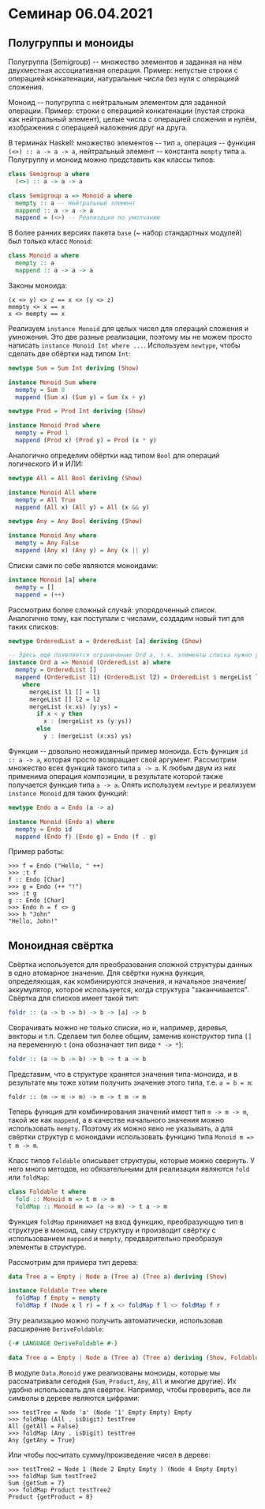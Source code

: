 # Семинар 06.04.2021

## Полугруппы и моноиды

Полугруппа (Semigroup) -- множество элементов и заданная на нём двухместная ассоциативная операция. Пример: непустые строки с операцией конкатенации, натуральные числа без нуля с операцией сложения.

Моноид -- полугруппа с нейтральным элементом для заданной операции. Пример: строки с операцией конкатенации (пустая строка как нейтральный элемент), целые числа с операцией сложения и нулём, изображения с операцией наложения друг на друга.

В терминах Haskell: множество элементов -- тип `a`, операция -- функция `(<>) :: a -> a -> a`, нейтральный элемент -- константа `mempty` типа `a`. Полугруппу и моноид можно представить как классы типов:

```haskell
class Semigroup a where
  (<>) :: a -> a -> a

class Semigroup a => Monoid a where
  mempty :: a -- Нейтральный элемент
  mappend :: a -> a -> a
  mappend = (<>) -- Реализация по умолчанию
```

В более ранних версиях пакета `base` (~ набор стандартных модулей) был только класс `Monoid`:
```haskell
class Monoid a where
  mempty :: a
  mappend :: a -> a -> a
```

Законы моноида:
```
(x <> y) <> z == x <> (y <> z)
mempty <> x == x
x <> mempty == x
```

Реализуем `instance Monoid` для целых чисел для операций сложения и умножения. Это две разные реализации, поэтому мы не можем просто написать `instance Monoid Int where ...`. Используем `newtype`, чтобы сделать две обёртки над типом `Int`:

```haskell
newtype Sum = Sum Int deriving (Show)

instance Monoid Sum where
  mempty = Sum 0
  mappend (Sum x) (Sum y) = Sum (x + y)

newtype Prod = Prod Int deriving (Show)

instance Monoid Prod where
  mempty = Prod 1
  mappend (Prod x) (Prod y) = Prod (x * y)
```

Аналогично определим обёртки над типом `Bool` для операций логического И и ИЛИ:

```haskell
newtype All = All Bool deriving (Show)

instance Monoid All where
  mempty = All True
  mappend (All x) (All y) = All (x && y)

newtype Any = Any Bool deriving (Show)

instance Monoid Any where
  mempty = Any False
  mappend (Any x) (Any y) = Any (x || y)
```

Списки сами по себе являются моноидами:

```haskell
instance Monoid [a] where
  mempty = []
  mappend = (++)
```

Рассмотрим более сложный случай: упорядоченный список. Аналогично тому, как поступали с числами, создадим новый тип для таких списков:

```haskell
newtype OrderedList a = OrderedList [a] deriving (Show)

-- Здесь ещё появляется ограничение Ord a, т.к. элементы списка нужно уметь сравнивать
instance Ord a => Monoid (OrderedList a) where
  mempty = OrderedList []
  mappend (OrderedList l1) (OrderedList l2) = OrderedList $ mergeList l1 l2
    where
      mergeList l1 [] = l1
      mergeList [] l2 = l2
      mergeList (x:xs) (y:ys) =
        if x < y then
          x : (mergeList xs (y:ys))
        else
          y : (mergeList (x:xs) ys)
```

Функции -- довольно неожиданный пример моноида. Есть функция `id :: a -> a`, которая просто возвращает свой аргумент. Рассмотрим множество всех функций такого типа `a -> a`. К любым двум из них применима операция композиции, в результате которой также получается функция типа `a -> a`. Опять используем `newtype` и реализуем `instance Monoid` для таких функций:

```haskell
newtype Endo a = Endo (a -> a)

instance Monoid (Endo a) where
  mempty = Endo id
  mappend (Endo f) (Endo g) = Endo (f . g)
```

Пример работы:

```
>>> f = Endo ("Hello, " ++)
>>> :t f
f :: Endo [Char]
>>> g = Endo (++ "!")
>>> :t g
g :: Endo [Char]
>>> Endo h = f <> g
>>> h "John"
"Hello, John!"
```

## Моноидная свёртка

Свёртка используется для преобразования сложной структуры данных в одно атомарное значение. Для свёртки нужна функция, определяющая, как комбинируются значения, и начальное значение/аккумулятор, которое используется, когда структура "заканчивается". Свёртка для списков имеет такой тип:
```haskell
foldr :: (a -> b -> b) -> b -> [a] -> b
```

Сворачивать можно не только списки, но и, например, деревья, векторы и т.п. Сделаем тип более общим, заменив конструктор типа `[]` на переменную `t` (она обозначает тип вида `* -> *`):
```haskell
foldr :: (a -> b -> b) -> b -> t a -> b
```

Представим, что в структуре хранятся значения типа-моноида, и в результате мы тоже хотим получить значение этого типа, т.е. `a = b = m`:
```
foldr :: (m -> m -> m) -> m -> t m -> m
```

Теперь функция для комбинирования значений имеет тип `m -> m -> m`, такой же как `mappend`, а в качестве начального значения можно использовать `mempty`. Поэтому их можно явно не указывать, а для свёртки структур с моноидами использовать функцию типа `Monoid m => t m -> m`.

Класс типов `Foldable` описывает структуры, которые можно свернуть. У него много методов, но обязательными для реализации являются `fold` или `foldMap`:

```haskell
class Foldable t where
  fold :: Monoid m => t m -> m
  foldMap :: Monoid m => (a -> m) -> t a -> m
```

Функция `foldMap` принимает на вход функцию, преобразующую тип в структуре в моноид, саму структуру и производит свёртку с использованием `mappend` и `mempty`, предварительно преобразуя элементы в структуре.

Рассмотрим для примера тип дерева:
```haskell
data Tree a = Empty | Node a (Tree a) (Tree a) deriving (Show)

instance Foldable Tree where
  foldMap f Empty = mempty
  foldMap f (Node x l r) = f x <> foldMap f l <> foldMap f r
```

Эту реализацию можно получить автоматически, использовав расширение `DeriveFoldable`:
```haskell
{-# LANGUAGE DeriveFoldable #-}

data Tree a = Empty | Node a (Tree a) (Tree a) deriving (Show, Foldable)
```

В модуле `Data.Monoid` уже реализованы моноиды, которые мы рассматривали сегодня (`Sum`, `Product`, `Any`, `All` и многие другие). Их удобно использовать для свёрток. Например, чтобы проверить, все ли символы в дереве являются цифрами:
```
>>> testTree = Node 'a' (Node '1' Empty Empty) Empty
>>> foldMap (All . isDigit) testTree
All {getAll = False}
>>> foldMap (Any . isDigit) testTree
Any {getAny = True}
```

Или чтобы посчитать сумму/произведение чисел в дереве:
```
>>> testTree2 = Node 1 (Node 2 Empty Empty ) (Node 4 Empty Empty)
>>> foldMap Sum testTree2
Sum {getSum = 7}
>>> foldMap Product testTree2
Product {getProduct = 8}
```
